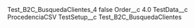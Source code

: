 <?xml version="1.0" encoding="UTF-8"?>
<CustomMetadata xmlns="http://soap.sforce.com/2006/04/metadata" xmlns:xsi="http://www.w3.org/2001/XMLSchema-instance" xmlns:xsd="http://www.w3.org/2001/XMLSchema">
    <label>Test_B2C_BusquedaClientes_4</label>
    <protected>false</protected>
    <values>
        <field>Order__c</field>
        <value xsi:type="xsd:double">4.0</value>
    </values>
    <values>
        <field>TestData__c</field>
        <value xsi:type="xsd:string">ProcedenciaCSV</value>
    </values>
    <values>
        <field>TestSetup__c</field>
        <value xsi:type="xsd:string">Test_B2C_BusquedaClientes</value>
    </values>
</CustomMetadata>
